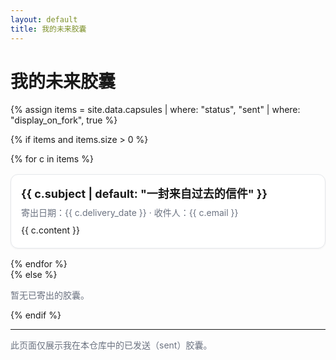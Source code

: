 ```yaml
---
layout: default
title: 我的未来胶囊
---
```


<style>
  .capsules { display: grid; grid-template-columns: repeat(auto-fill, minmax(280px, 1fr)); gap: 16px; }
  .capsule { border: 1px solid #e5e7eb; border-radius: 12px; padding: 16px; background: #fff; box-shadow: 0 1px 3px rgba(0,0,0,.05); }
  .capsule h3 { margin: 0 0 8px; font-size: 18px; }
  .capsule .meta { color: #6b7280; font-size: 14px; margin-bottom: 8px; }
  .capsule .content { white-space: pre-wrap; line-height: 1.6; }
  .empty { color: #6b7280; }
</style>

# 我的未来胶囊

{% assign items = site.data.capsules | where: "status", "sent" | where: "display_on_fork", true %}

{% if items and items.size > 0 %}

<div class="capsules">
  {% for c in items %}
  <article class="capsule">
    <h3>{{ c.subject | default: "一封来自过去的信件" }}</h3>
    <div class="meta">寄出日期：{{ c.delivery_date }} · 收件人：{{ c.email }}</div>
    <div class="content">{{ c.content }}</div>
  </article>
  {% endfor %}
  
</div>
{% else %}
<p class="empty">暂无已寄出的胶囊。</p>
{% endif %}

<hr/>
<p class="empty">此页面仅展示我在本仓库中的已发送（sent）胶囊。</p>
